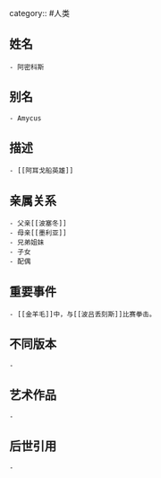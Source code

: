 category:: #人类
## 姓名
	- 阿密科斯
## 别名
	- Amycus
## 描述
	- [[阿耳戈船英雄]]
## 亲属关系
	- 父亲[[波塞冬]]
	- 母亲[[墨利亚]]
	- 兄弟姐妹
	- 子女
	- 配偶
## 重要事件
	- [[金羊毛]]中，与[[波吕丢刻斯]]比赛拳击。
## 不同版本
	-
## 艺术作品
	-
## 后世引用
	-
